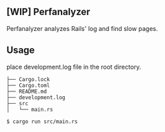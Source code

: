 ## [WIP] Perfanalyzer

Perfanalyzer analyzes Rails' log and find slow pages.

## Usage

place development.log file in the root directory.

```
├── Cargo.lock
├── Cargo.toml
├── README.md
├── development.log
├── src
│   └── main.rs
```


```
$ cargo run src/main.rs

```
